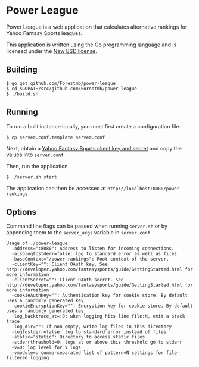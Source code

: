 # Power League #

Power League is a web application that calculates alternative rankings for
Yahoo Fantasy Sports leagues.

This application is written using the Go programming language and is licensed
under the [New BSD license](
https://github.com/Forestmb/power-league/blob/master/LICENSE).

## Building ##

    $ go get github.com/Forestmb/power-league
    $ cd $GOPATH/src/github.com/Forestmb/power-league
    $ ./build.sh

## Running ##

To run a built instance locally, you must first create a configuration file.

    $ cp server.conf.template server.conf

Next, obtain a [Yahoo Fantasy Sports client key and secret](
http://developer.yahoo.com/fantasysports/guide/GettingStarted.html) and copy
the values into `server.conf`

Then, run the application

    $ ./server.sh start

The application can then be accessed at `http://localhost:8080/power-rankings`

## Options ##

Command line flags can be passed when running `server.sh` or by appending them
to the `server_args` variable in `server.conf`.

    Usage of ./power-league:
      -address=":8080": Address to listen for incoming connections.
      -alsologtostderr=false: log to standard error as well as files
      -baseContext="/power-rankings": Root context of the server.
      -clientKey="": Client OAuth key. See http://developer.yahoo.com/fantasysports/guide/GettingStarted.html for more information
      -clientSecret="": Client OAuth secret. See http://developer.yahoo.com/fantasysports/guide/GettingStarted.html for more information
      -cookieAuthKey="": Authentication key for cookie store. By default uses a randomly generated key.
      -cookieEncryptionKey="": Encryption key for cookie store. By default uses a randomly generated key.
      -log_backtrace_at=:0: when logging hits line file:N, emit a stack trace
      -log_dir="": If non-empty, write log files in this directory
      -logtostderr=false: log to standard error instead of files
      -static="static": Directory to access static files
      -stderrthreshold=0: logs at or above this threshold go to stderr
      -v=0: log level for V logs
      -vmodule=: comma-separated list of pattern=N settings for file-filtered logging
